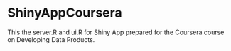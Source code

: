 # ShinyAppCoursera

This the server.R and ui.R for Shiny App prepared for the Coursera course on Developing Data Products.
